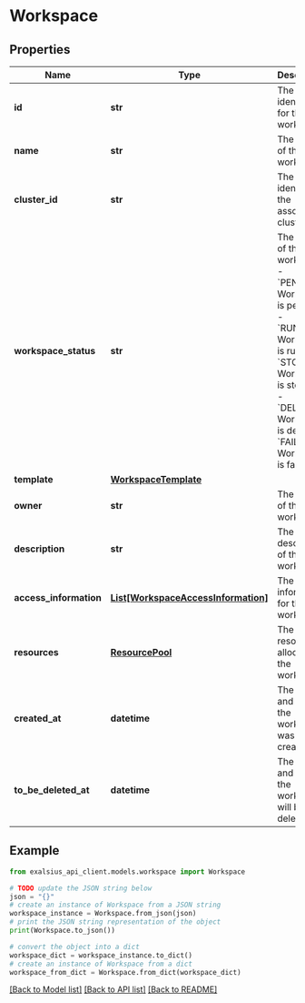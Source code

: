# Workspace


## Properties

Name | Type | Description | Notes
------------ | ------------- | ------------- | -------------
**id** | **str** | The unique identifier for the workspace | [optional] 
**name** | **str** | The name of the workspace | 
**cluster_id** | **str** | The unique identifier of the associated cluster | 
**workspace_status** | **str** | The status of the workspace. - &#x60;PENDING&#x60;: Workspace is pending - &#x60;RUNNING&#x60;: Workspace is running - &#x60;STOPPED&#x60;: Workspace is stopped - &#x60;DELETED&#x60;: Workspace is deleted - &#x60;FAILED&#x60;: Workspace is failed  | [optional] 
**template** | [**WorkspaceTemplate**](WorkspaceTemplate.md) |  | 
**owner** | **str** | The owner of the workspace | [optional] 
**description** | **str** | The description of the workspace | [optional] 
**access_information** | [**List[WorkspaceAccessInformation]**](WorkspaceAccessInformation.md) | The access information for the workspace | [optional] 
**resources** | [**ResourcePool**](ResourcePool.md) | The resources allocated to the workspace | 
**created_at** | **datetime** | The date and time the workspace was created | [optional] 
**to_be_deleted_at** | **datetime** | The date and time the workspace will be deleted | [optional] 

## Example

```python
from exalsius_api_client.models.workspace import Workspace

# TODO update the JSON string below
json = "{}"
# create an instance of Workspace from a JSON string
workspace_instance = Workspace.from_json(json)
# print the JSON string representation of the object
print(Workspace.to_json())

# convert the object into a dict
workspace_dict = workspace_instance.to_dict()
# create an instance of Workspace from a dict
workspace_from_dict = Workspace.from_dict(workspace_dict)
```
[[Back to Model list]](../README.md#documentation-for-models) [[Back to API list]](../README.md#documentation-for-api-endpoints) [[Back to README]](../README.md)


